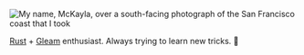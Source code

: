 ![My name, McKayla, over a south-facing photograph of the San Francisco coast that I took](https://cdn.mckayla.cloud/-/be0ce870613f4948831c6084bfe5e43b/BANNER.webp)

[Rust] + [Gleam] enthusiast. Always trying to learn new tricks. 🐶

[gleam]: https://gleam.run
[rust]: https://rust-lang.org
